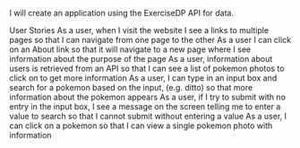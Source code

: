 I will create an application using the ExerciseDP API for data.

User Stories
As a user, when I visit the website I see a links to multiple pages so that I can navigate from one page to the other
As a user I can click on an About link so that it will navigate to a new page where I see information about the purpose of the page
As a user, information about users is retrieved from an API so that I can see a list of pokemon photos to click on to get more information
As a user, I can type in an input box and search for a pokemon based on the input, (e.g. ditto) so that more information about the pokemon appears
As a user, if I try to submit with no entry in the input box, I see a message on the screen telling me to enter a value to search so that I cannot submit without entering a value
As a user, I can click on a pokemon so that I can view a single pokemon photo with information
